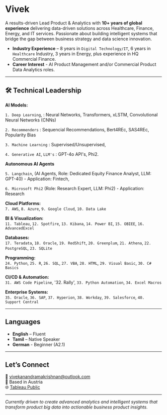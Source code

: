 # Vivek

A results-driven Lead Product & Analytics with **10+ years of global experience** delivering data-driven solutions across Healthcare, Finance, Energy, and IT services. Passionate about building intelligent systems that bridge the gap between business strategy and data science innovation.

- **Industry Experience** – 8 years in `Digital Technology/IT`, 6 years in `Healthcare` Industry, 3 years in Energy, plus experience in HQ Commercial Finance.
- **Career Interest** - AI Product Management and/or Commercial Product Data Analytics roles.

---

## 🛠️ Technical Leadership

**AI Models:**  

`1. Deep Learning`, : Neural Networks, Transformers, xLSTM, Convolutional Neural Networks (CNNs)

`2. Recommenders` : Sequencial Recommendations, Bert4REc, SAS4REc, Popularity Bias 

`3. Machine Learning` : Supervised/Unsupervised, 

`4. Generative AI`, `LLM's` : GPT-4o API's, Phi2.

**Autonomous AI Agents**

`5. Langchain`, (AI Agents, Role: Dedicated Equity Finance Analyst, LLM: GPT-40) - Application: Fintech, 

 `6. Microsoft Phi2` (Role: Research Expert, LLM: Phi2) - Application: Research

**Cloud Platforms:**  
`7. AWS`, `8. Azure`, `9. Google Cloud`, `10. Data Lake` 

**BI & Visualization:**  
`11. Tableau`, `12. Spotfire`, `13. Kibana`, `14. Power BI`, `15. OBIEE`, `16. AdvancedExcel`  

**Databases:**  
`17. Teradata`, `18. Oracle`, `19. RedShift`, `20. Greenplum`, `21. Athena`, `22. PostgreSQL`, `23. SQLite`  

**Programming:**  
`24. Python`, `25. R`, `26. SQL`, `27. VBA`, `28. HTML`, `29. Visual Basic`, `30. C# Basics`  

**CI/CD & Automation:**  
`31. AWS Code Pipeline`, '32. Rally', `33. Python Automation`, `34. Excel Macros`  

**Enterprise Systems:**  
`35. Oracle`, `36. SAP`, `37. Hyperion`, `38. Workday`, `39. Salesforce`, `40. Support Central`

---

## Languages

- **English** – Fluent  
- **Tamil** – Native Speaker
- **German** - Beginner (A2.1)
---

## Let’s Connect

📧 [vivekanandramakrishnan@outlook.com](mailto:vivekanandramakrishnan@outlook.com)  
📍 Based in Austria  
🌐 [Tableau Public](https://public.tableau.com/app/profile/vivekanand4623/vizzes)

---

*Currently driven to create advanced analytics and intelligent systems that transform product big data into actionable business product insights.*
